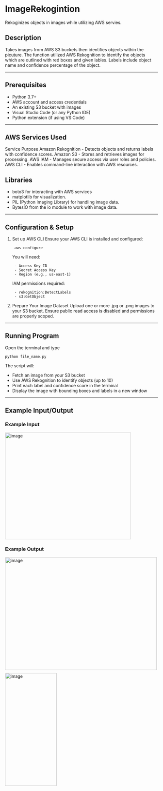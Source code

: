 # ImageRekogintion
Rekoginizes objects in images while utilizing AWS servies.

## Description
Takes images from AWS S3 buckets then identifies objects within the picuture. The function utilized AWS Rekognition to identify the objects which are outlined with red boxes and given lables. Labels include object name and confidence percentage of the object.

---

## Prerequisites

- Python 3.7+
- AWS account and access credentials
- An existing S3 bucket with images
- Visual Studio Code (or any Python IDE)
- Python extension (if using VS Code)

--- 

## AWS Services Used

Service	Purpose
        Amazon Rekognition - Detects objects and returns labels with confidence scores.
        Amazon S3 - Stores and retrieves images for processing.
        AWS IAM - Manages secure access via user roles and policies.
        AWS CLI - Enables command-line interaction with AWS resources.

## Libraries

- boto3 for interacting with AWS services
- matplotlib for visualization.
- PIL (Python Imaging Library) for handling image data.
- BytesIO from the io module to work with image data.

--- 
## Configuration & Setup

1. Set up AWS CLI
        Ensure your AWS CLI is installed and configured:

        aws configure
   
   You will need:
   
        - Access Key ID
        - Secret Access Key
        - Region (e.g., us-east-1)

   IAM permissions required:
   
        - rekognition:DetectLabels
        - s3:GetObject


3. Prepare Your Image Dataset
           Upload one or more .jpg or .png images to your S3 bucket. Ensure public read access is disabled and permissions are properly scoped.

---

## Running Program
Open the terminal and type

    python file_name.py

The script will:
- Fetch an image from your S3 bucket
- Use AWS Rekognition to identify objects (up to 10)
- Print each label and confidence score in the terminal
- Display the image with bounding boxes and labels in a new window

---

## Example Input/Output

### Example Input

<img width="415" height="350" alt="image" src="https://github.com/user-attachments/assets/6de251f0-2034-4b1b-8c2e-a999fc0eae6b" />


### Example Output

<div style="display: flex; gap: 10px; flex-wrap: wrap;">
<img width="500" height="370" alt="image" src="https://github.com/user-attachments/assets/52abf8cd-2bf1-4811-b247-e5592a45c572" />
<img width="170" height="370" alt="image" src="https://github.com/user-attachments/assets/e79d38c6-a503-4b3f-bdb4-c83a2a4b6d51" />
</div>


